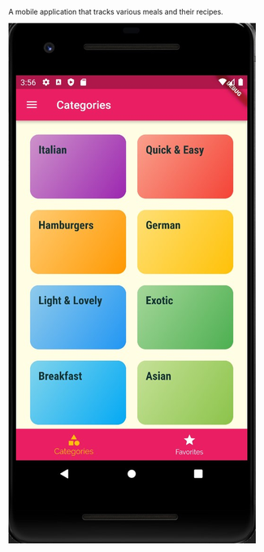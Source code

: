 A mobile application that tracks various meals and their recipes.

![alt text](https://github.com/BrandonScanlon/Meals_App/blob/master/Meals%20App%201.jpg)
